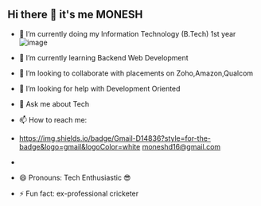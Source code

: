 ## Hi there 👋  it's me MONESH

- 🔭 I’m currently doing my Information Technology (B.Tech) 1st year ![image](https://github.com/MONESHGOMO/MONESHGOMO/assets/167512723/04a4518e-dbac-4432-a11c-440432a9fd07)

- 🌱 I’m currently learning Backend Web Development
- 👯 I’m looking to collaborate with placements on Zoho,Amazon,Qualcom 
- 🤔 I’m looking for help with Development Oriented
- 💬 Ask me about Tech
- 📫 How to reach me:
-  https://img.shields.io/badge/Gmail-D14836?style=for-the-badge&logo=gmail&logoColor=white
 moneshd16@gmail.com 
-  

- 😄 Pronouns: Tech Enthusiastic 😎
- ⚡ Fun fact: ex-professional cricketer 
